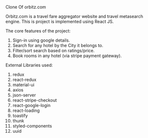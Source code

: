 Clone Of orbitz.com

Orbitz.com is a travel fare aggregator website and travel metasearch engine.
This is project is implemented using React JS.

The core features of the project:

1) Sign-in using google details.
2) Search for any hotel by the City it belongs to.
3) Filter/sort search based on ratings/price.
4) Book rooms in any hotel (via stripe payment gateway).

External Libraries used:
1) redux
2) react-redux
3) material-ui
4) axios
5) json-server
6) react-stripe-checkout
7) react-google-login
8) react-loading
9) toastify
10) thunk
11) styled-components
12) uuid
